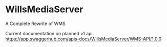 # WillsMediaServer
A Complete Rewrite of WMS

Current documentation on planned v1 api: https://app.swaggerhub.com/apis-docs/WillsMediaServer/WMS-API/1.0.0
